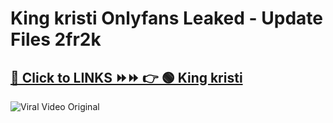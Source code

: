 
 # King kristi Onlyfans Leaked - Update Files 2fr2k

## <h2><a href="https://clipsfans.com/King_kristi&ref=git">🔗 Click to LINKS ⏩⏩ 👉 🟢 King kristi </a></h2>

<a href="https://clipsfans.com/King_kristi&ref=git" rel="nofollow" data-target="animated-image.originalLink"><img src="https://i.ibb.co.com/xMMVF88/686577567.gif" alt="Viral Video Original" style="max-width: 100%; display: inline-block;" data-target="animated-image.originalImage"></a>

